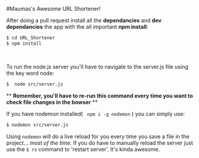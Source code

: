 
#Maumas's Awesome URL Shortener!

After doing a pull request install all the **dependancies** and **dev dependancies** the app with the all important **npm install**:
```bash
$ cd URL_Shortener
$ npm install
```
</br>

To run the node.js server you'll have to navigate to the server.js file using the key word node:
```bash
$  node src/server.js
```
\*\* **Remember, you'll have to re-run this command every time you want to check file changes in the bowser** \*\*
</br>

If you have nodemon installed( ``` npm i -g nodemon``` ) you can simply use:
```bash
$ nodemon src/server.js
```
Using ``` nodemon ``` will do a live reload for you every time you save a file in the project... *most of the time*.
If you do have to manually reload the server just use the ``` $ rs ``` command to 'restart server'. It's kinda awesome.
